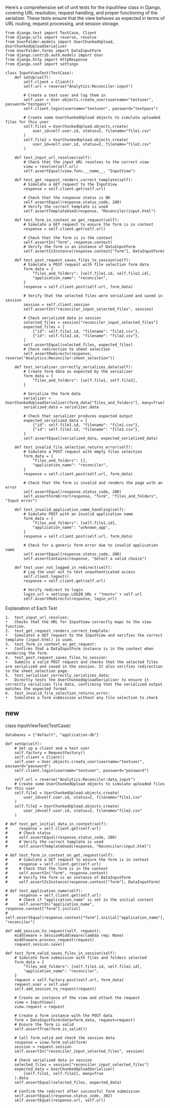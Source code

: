 Here’s a comprehensive set of unit tests for the InputView class in Django, covering URL resolution, request handling, and proper functioning of the serializer. These tests ensure that the view behaves as expected in terms of URL routing, request processing, and session storage.

```
from django.test import TestCase, Client
from django.urls import reverse, resolve
from UserFolder.models import UserChunkedUpload, UserChunkedUploadSerialiser
from UserFolder.forms import DataInputForm
from django.contrib.auth.models import User
from django.http import HttpResponse
from django.conf import settings

class InputViewTest(TestCase):
    def setUp(self):
        self.client = Client()
        self.url = reverse("Analytics:Reconciler:input")

        # Create a test user and log them in
        self.user = User.objects.create_user(username="testuser", password="testpass")
        self.client.login(username="testuser", password="testpass")

        # Create some UserChunkedUpload objects to simulate uploaded files for this user
        self.file1 = UserChunkedUpload.objects.create(
            user_id=self.user.id, status=2, filename="file1.csv"
        )
        self.file2 = UserChunkedUpload.objects.create(
            user_id=self.user.id, status=2, filename="file2.csv"
        )

    def test_input_url_resolves(self):
        # Check that the input URL resolves to the correct view
        view = resolve(self.url)
        self.assertEqual(view.func.__name__, "InputView")

    def test_get_request_renders_correct_template(self):
        # Simulate a GET request to the InputView
        response = self.client.get(self.url)
        
        # Check that the response status is OK
        self.assertEqual(response.status_code, 200)
        # Verify the correct template is used
        self.assertTemplateUsed(response, "Reconciler/input.html")

    def test_form_in_context_on_get_request(self):
        # Simulate a GET request to ensure the form is in context
        response = self.client.get(self.url)
        
        # Check that the form is in the context
        self.assertIn("form", response.context)
        # Verify the form is an instance of DataInputForm
        self.assertIsInstance(response.context["form"], DataInputForm)

    def test_post_request_saves_files_to_session(self):
        # Simulate a POST request with file selection form data
        form_data = {
            "files_and_folders": [self.file1.id, self.file2.id],
            "application_name": "reconciler",
        }
        response = self.client.post(self.url, form_data)

        # Verify that the selected files were serialized and saved in session
        session = self.client.session
        self.assertIn("reconciler_input_selected_files", session)
        
        # Check serialized data in session
        selected_files = session["reconciler_input_selected_files"]
        expected_files = [
            {"id": self.file1.id, "filename": "file1.csv"},
            {"id": self.file2.id, "filename": "file2.csv"},
        ]
        self.assertEqual(selected_files, expected_files)
        # Check redirection to sheet selection
        self.assertRedirects(response, reverse("Analytics:Reconciler:sheet_selection"))

    def test_serialiser_correctly_serializes_data(self):
        # Create form data as expected by the serializer
        form_data = {
            "files_and_folders": [self.file1, self.file2],
        }
        
        # Serialize the form data
        serializer = UserChunkedUploadSerialiser(form_data["files_and_folders"], many=True)
        serialized_data = serializer.data
        
        # Check that serializer produces expected output
        expected_serialized_data = [
            {"id": self.file1.id, "filename": "file1.csv"},
            {"id": self.file2.id, "filename": "file2.csv"},
        ]
        self.assertEqual(serialized_data, expected_serialized_data)

    def test_invalid_file_selection_returns_error(self):
        # Simulate a POST request with empty files selection
        form_data = {
            "files_and_folders": [],
            "application_name": "reconciler",
        }
        response = self.client.post(self.url, form_data)

        # Check that the form is invalid and renders the page with an error
        self.assertEqual(response.status_code, 200)
        self.assertFormError(response, "form", "files_and_folders", "Input error")

    def test_invalid_application_name_handling(self):
        # Simulate POST with an invalid application name
        form_data = {
            "files_and_folders": [self.file1.id],
            "application_name": "unknown_app",
        }
        response = self.client.post(self.url, form_data)

        # Check for a generic form error due to invalid application name
        self.assertEqual(response.status_code, 200)
        self.assertContains(response, "Select a valid choice")

    def test_user_not_logged_in_redirect(self):
        # Log the user out to test unauthenticated access
        self.client.logout()
        response = self.client.get(self.url)
        
        # Verify redirect to login
        login_url = settings.LOGIN_URL + "?next=" + self.url
        self.assertRedirects(response, login_url)

```
Explanation of Each Test

	1.	test_input_url_resolves:
	•	Checks that the URL for InputView correctly maps to the view function.
	2.	test_get_request_renders_correct_template:
	•	Simulates a GET request to the InputView and verifies the correct template (input.html) is used.
	3.	test_form_in_context_on_get_request:
	•	Confirms that a DataInputForm instance is in the context when rendering the form.
	4.	test_post_request_saves_files_to_session:
	•	Submits a valid POST request and checks that the selected files are serialized and saved in the session. It also verifies redirection to the sheet_selection page.
	5.	test_serialiser_correctly_serializes_data:
	•	Directly tests the UserChunkedUploadSerialiser to ensure it correctly serializes file data, confirming that the serialized output matches the expected format.
	6.	test_invalid_file_selection_returns_error:
	•	Simulates a form submission without any file selection to check


## new

class InputViewTest(TestCase):

    databases = {"default", "application-db"}

    def setUp(self):
        # Set up a client and a test user
        self.factory = RequestFactory()
        self.client = Client()
        self.user = User.objects.create_user(username="testuser", password="password")
        self.client.login(username="testuser", password="password")

        self.url = reverse("Analytics:Reconciler:data_input")
        # Create some UserChunkedUpload objects to simulate uploaded files for this user
        self.file1 = UserChunkedUpload.objects.create(
            user_id=self.user.id, status=2, filename="file1.csv"
        )
        self.file2 = UserChunkedUpload.objects.create(
            user_id=self.user.id, status=2, filename="file2.csv"
        )   

    # def test_get_initial_data_in_context(self):
    #     response = self.client.get(self.url)
    #     # Check status
    #     self.assertEqual(response.status_code, 200)
    #     # Verify the correct template is used
    #     self.assertTemplateUsed(response, "Reconciler/input.html")

    # def test_form_in_context_on_get_request(self):
    #     # Simulate a GET request to ensure the form is in context
    #     response = self.client.get(self.url)
    #     # Check that the form is in the context
    #     self.assertIn("form", response.context)
    #     # Verify the form is an instance of DataInputForm
    #     self.assertIsInstance(response.context["form"], DataInputForm)

    # def test_application_name(self):
    #     response = self.client.get(self.url)
    #     # Check if "application_name" is set in the initial context
    #     self.assertIn("application_name", response.context["form"].initial)
    #     self.assertEqual(response.context["form"].initial["application_name"], "reconciler")

    def add_session_to_request(self, request):
        middleware = SessionMiddleware(lambda req: None)
        middleware.process_request(request)
        request.session.save()

    def test_form_valid_saves_files_in_session(self):
        # Simulate form submission with files and folders selected
        form_data = {
            "files_and_folders": [self.file1.id, self.file2.id],
            "application_name": "reconciler",
        }
        request = self.factory.post(self.url, form_data)
        request.user = self.user
        self.add_session_to_request(request)

        # Create an instance of the view and attach the request
        view = InputView()
        view.request = request

        # Create a form instance with the POST data
        form = DataInputForm(data=form_data, request=request)
        # Ensure the form is valid
        self.assertTrue(form.is_valid())

        # Call form_valid and check the session data
        response = view.form_valid(form)
        session = request.session
        self.assertIn("reconciler_input_selected_files", session)

        # Check serialized data in session
        selected_files = session["reconciler_input_selected_files"]
        expected_data = UserChunkedUploadSerialiser(
            [self.file1, self.file2], many=True
        ).data
        self.assertEqual(selected_files, expected_data)

        # Confirm the redirect after successful form submission
        self.assertEqual(response.status_code, 302)
        self.assertEqual(response.url, self.url)